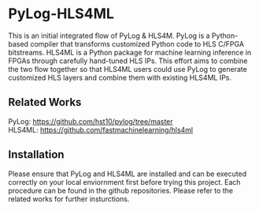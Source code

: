 # PyLog-HLS4ML
This is an initial integrated flow of PyLog &amp; HLS4M. PyLog is a Python-based compiler that transforms customized Python code to HLS C/FPGA bitstreams. HLS4ML is a Python package for machine learning inference in FPGAs through carefully hand-tuned HLS IPs. This effort aims to combine the two flow together so that HLS4ML users could use PyLog to generate customized HLS layers and combine them with existing HLS4ML IPs. 

## Related Works 
PyLog: https://github.com/hst10/pylog/tree/master      
HLS4ML: https://github.com/fastmachinelearning/hls4ml    

## Installation  
Please ensure that PyLog and HLS4ML are installed and can be executed correctly on your local enviornment first before trying this project. Each procedure can be found in the github repositories. Please refer to the related works for further insturctions. 



